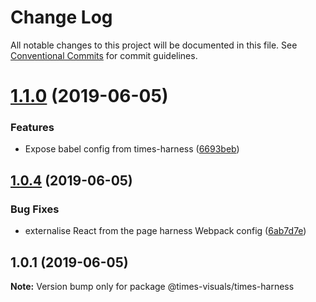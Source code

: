 # Change Log

All notable changes to this project will be documented in this file.
See [Conventional Commits](https://conventionalcommits.org) for commit guidelines.

# [1.1.0](https://github.com/times/times-visuals/compare/@times-visuals/times-harness@1.0.4...@times-visuals/times-harness@1.1.0) (2019-06-05)


### Features

* Expose babel config from times-harness ([6693beb](https://github.com/times/times-visuals/commit/6693beb))





## [1.0.4](https://github.com/times/times-visuals/compare/@times-visuals/times-harness@1.0.3...@times-visuals/times-harness@1.0.4) (2019-06-05)


### Bug Fixes

* externalise React from the page harness Webpack config ([6ab7d7e](https://github.com/times/times-visuals/commit/6ab7d7e))





## 1.0.1 (2019-06-05)

**Note:** Version bump only for package @times-visuals/times-harness
